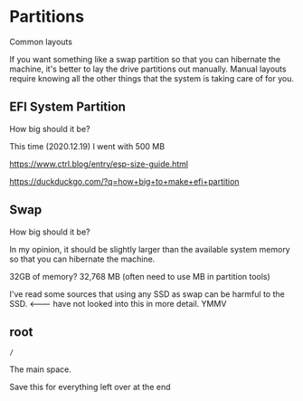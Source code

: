 # Partitions

Common layouts

If you want something like a swap partition so that you can hibernate the machine, it's better to lay the drive partitions out manually. Manual layouts require knowing all the other things that the system is taking care of for you. 

## EFI System Partition

How big should it be? 

This time (2020.12.19) I went with 500 MB

https://www.ctrl.blog/entry/esp-size-guide.html

https://duckduckgo.com/?q=how+big+to+make+efi+partition

## Swap

How big should it be?

In my opinion, it should be slightly larger than the available system memory so that you can hibernate the machine. 

32GB of memory? 32,768 MB (often need to use MB in partition tools)

I've read some sources that using any SSD as swap can be harmful to the SSD. <--- have not looked into this in more detail. YMMV


## root

`/` 

The main space.

Save this for everything left over at the end

